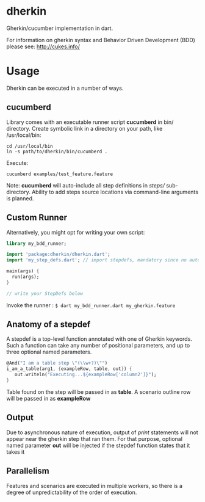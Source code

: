 dherkin
=======
Gherkin/cucumber implementation in dart.

For information on gherkin syntax and Behavior Driven Development (BDD) please see: http://cukes.info/

Usage
=====
Dherkin can be executed in a number of ways.

cucumberd
---------
Library comes with an executable runner script **cucumberd** in bin/ directory.
Create symbolic link in a directory on your path, like /usr/local/bin:
```
cd /usr/local/bin
ln -s path/to/dherkin/bin/cucumberd .
```

Execute:
```
cucumberd examples/test_feature.feature
```

Note: **cucumberd** will auto-include all step definitions in *steps/* sub-directory.
Ability to add steps source locations via command-line arguments is planned.

Custom Runner
-------------
Alternatively, you might opt for writing your own script:

   ```dart
   library my_bdd_runner;

   import 'package:dherkin/dherkin.dart';
   import 'my_step_defs.dart'; // import stepdefs, mandatory since no auto-scanning happens

   main(args) {
     run(args);
   }

   // write your StepDefs below
   ```
Invoke the runner : `$ dart my_bdd_runner.dart my_gherkin.feature`

Anatomy of a stepdef
--------------------
A stepdef is a top-level function annotated with one of Gherkin keywords.
Such a function can take any number of positional parameters, and up to three optional named parameters.

```dart
@And("I am a table step \"(\\w+?)\"")
i_am_a_table(arg1, {exampleRow, table, out}) {
   out.writeln("Executing...${exampleRow['column2']}");
}

```
Table found on the step will be passed in as **table**.
A scenario outline row will be passed in as **exampleRow**

Output
------
Due to asynchronous nature of execution, output of *print* statements will not appear near the gherkin step that ran them.
For that purpose, optional named parameter **out** will be injected if the stepdef function states that it takes it

Parallelism 
------------
Features and scenarios are executed in multiple workers, so there is a degree of unpredictability of the order of execution.
